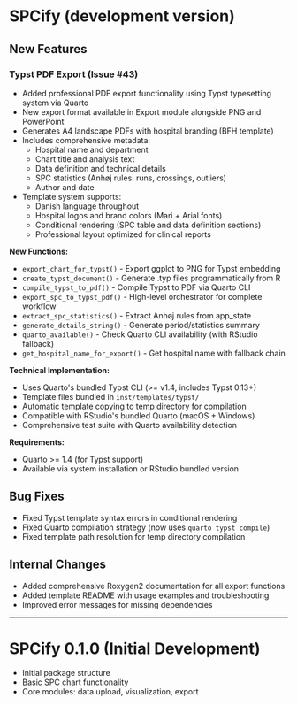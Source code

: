 # SPCify (development version)

## New Features

### Typst PDF Export (Issue #43)

* Added professional PDF export functionality using Typst typesetting system via Quarto
* New export format available in Export module alongside PNG and PowerPoint
* Generates A4 landscape PDFs with hospital branding (BFH template)
* Includes comprehensive metadata:
  - Hospital name and department
  - Chart title and analysis text
  - Data definition and technical details
  - SPC statistics (Anhøj rules: runs, crossings, outliers)
  - Author and date
* Template system supports:
  - Danish language throughout
  - Hospital logos and brand colors (Mari + Arial fonts)
  - Conditional rendering (SPC table and data definition sections)
  - Professional layout optimized for clinical reports

**New Functions:**
- `export_chart_for_typst()` - Export ggplot to PNG for Typst embedding
- `create_typst_document()` - Generate .typ files programmatically from R
- `compile_typst_to_pdf()` - Compile Typst to PDF via Quarto CLI
- `export_spc_to_typst_pdf()` - High-level orchestrator for complete workflow
- `extract_spc_statistics()` - Extract Anhøj rules from app_state
- `generate_details_string()` - Generate period/statistics summary
- `quarto_available()` - Check Quarto CLI availability (with RStudio fallback)
- `get_hospital_name_for_export()` - Get hospital name with fallback chain

**Technical Implementation:**
- Uses Quarto's bundled Typst CLI (>= v1.4, includes Typst 0.13+)
- Template files bundled in `inst/templates/typst/`
- Automatic template copying to temp directory for compilation
- Compatible with RStudio's bundled Quarto (macOS + Windows)
- Comprehensive test suite with Quarto availability detection

**Requirements:**
- Quarto >= 1.4 (for Typst support)
- Available via system installation or RStudio bundled version

## Bug Fixes

* Fixed Typst template syntax errors in conditional rendering
* Fixed Quarto compilation strategy (now uses `quarto typst compile`)
* Fixed template path resolution for temp directory compilation

## Internal Changes

* Added comprehensive Roxygen2 documentation for all export functions
* Added template README with usage examples and troubleshooting
* Improved error messages for missing dependencies

---

# SPCify 0.1.0 (Initial Development)

* Initial package structure
* Basic SPC chart functionality
* Core modules: data upload, visualization, export
